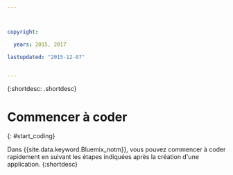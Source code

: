 ```yaml
---



copyright:

  years: 2015, 2017

lastupdated: "2015-12-07"


---
```


{:shortdesc: .shortdesc}

# Commencer à coder
{: #start_coding}

Dans {{site.data.keyword.Bluemix_notm}}, vous pouvez commencer à coder rapidement en suivant les étapes
indiquées après la création d'une application.
{:shortdesc}
